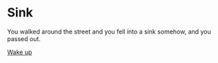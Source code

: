 # Sink
You walked around the street and you fell into a sink somehow, and you passed out.

[Wake up](morning.md)
